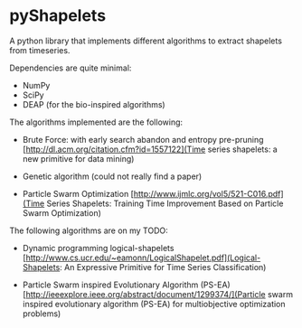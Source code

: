 # pyShapelets
A python library that implements different algorithms to extract shapelets from timeseries.

Dependencies are quite minimal:

  * NumPy
  * SciPy
  * DEAP (for the bio-inspired algorithms)

The algorithms implemented are the following:

  * Brute Force: with early search abandon and entropy pre-pruning
  [http://dl.acm.org/citation.cfm?id=1557122](Time series shapelets: a new primitive for data mining)
  
  * Genetic algorithm (could not really find a paper)
  
  * Particle Swarm Optimization
  [http://www.ijmlc.org/vol5/521-C016.pdf](Time Series Shapelets: Training Time Improvement Based on Particle Swarm Optimization)


The following algorithms are on my TODO:

  * Dynamic programming logical-shapelets
  [http://www.cs.ucr.edu/~eamonn/LogicalShapelet.pdf](Logical-Shapelets: An Expressive Primitive for Time Series Classification)
  
  * Particle Swarm inspired Evolutionary Algorithm (PS-EA)
  [http://ieeexplore.ieee.org/abstract/document/1299374/](Particle swarm inspired evolutionary algorithm (PS-EA) for multiobjective optimization problems)
